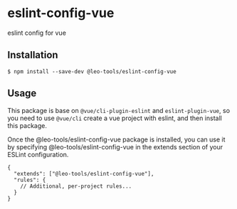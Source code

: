# eslint-config-vue
eslint config for vue

## Installation

```shell script
$ npm install --save-dev @leo-tools/eslint-config-vue
```

## Usage

This package is base on `@vue/cli-plugin-eslint` and `eslint-plugin-vue`, so you need to use `@vue/cli` create a vue project with eslint, and then install this package.

Once the @leo-tools/eslint-config-vue package is installed, you can use it by specifying @leo-tools/eslint-config-vue in the extends section of your ESLint configuration.

```text
{
  "extends": ["@leo-tools/eslint-config-vue"],
  "rules": {
    // Additional, per-project rules...
  }
}
```
